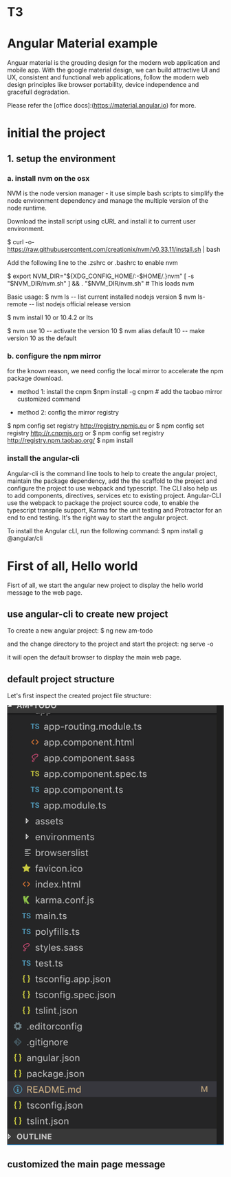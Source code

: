 # T3
# Angular Material example
Anguar material is the grouding design for the modern web application and mobile app.
With the google material design, we can build attractive UI and UX, consistent and functional web applications, follow the modern web design principles like browser portability, device independence and gracefull degradation.

Please refer the [office docs]:(https://material.angular.io) for more.

# initial the project
## 1. setup the environment
### a. install nvm on the osx
NVM is the node version manager - it use simple bash scripts to simplify the node environment dependency and manage the multiple version of the node runtime.


[NVM github]:(https://github.com/creationix/nvm.git)
Download the install script using cURL and install it to current user environment.

$ curl -o- https://raw.githubusercontent.com/creationix/nvm/v0.33.11/install.sh | bash

Add the following line to the .zshrc or .bashrc to enable nvm

$ export NVM_DIR="${XDG_CONFIG_HOME/:-$HOME/.}nvm"
[ -s "$NVM_DIR/nvm.sh" ] && \. "$NVM_DIR/nvm.sh" # This loads nvm

Basic usage:
$ nvm ls -- list current installed nodejs version
$ nvm ls-remote -- list nodejs official release version

$ nvm install 10 or 10.4.2 or lts

$ nvm use 10 -- activate the version 10 
$ nvm alias default 10 -- make version 10 as the default


### b. configure the npm mirror
for the known reason, we need config the local mirror to accelerate the npm package download.

* method 1: install the cnpm
$npm install -g cnpm # add the taobao mirror customized command

* method 2: config the mirror registry

$ npm config set registry http://registry.npmjs.eu
or
$ npm config set registry http://r.cnpmjs.org
or
$ npm config set registry http://registry.npm.taobao.org/
$ npm install


### install the angular-cli
Angular-cli is the command line tools to help to create the angular project, maintain the package dependency, add the the scaffold to the project and configure the project to use webpack and typescript. The CLI also help us to add components, directives, services etc to existing project.
Angular-CLI use the webpack to package the project source code, to enable the typescript transpile support, Karma for the unit testing and Protractor for an end to end testing. It's the right way to start the angular project.

To install the Angular cLI, run the following command:
$ npm install g @angular/cli



# First of all, Hello world
Fisrt of all, we start the angular new project to display the hello world message to the web page.

## use angular-cli to create new project
To create a new angular project: 
$ ng new am-todo

and the change directory to the project and start the project: ng serve -o

it will open the default browser to display the main web page.

## default project structure
Let's first inspect the created project file structure:

![project-file-structure](/images/project-structure.png "project structure")

## customized the main page message



